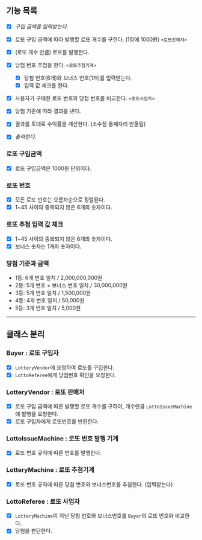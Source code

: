 ## 기능 목록

- [X] *구입 금액을 입력받는다.* 

- [X] 로또 구입 금액에 따라 발행할 로또 개수를 구한다. (1장에 1000원) `<로또판매처>`
- [X] (로또 개수 만큼) 로또를 발행한다.

- [X] 당첨 번호 추첨을 한다.  `<로또추첨기계>`
  * [X] 당첨 번호(6개)와 보너스 번호(1개)를 입력받는다.
  * [X] 입력 값 체크를 한다.

- [X] 사용자가 구매한 로또 번호와 당첨 번호를 비교한다. `<로또사업자>`
- [X] 당첨 기준에 따라 결과를 낸다.
- [X] 결과를 토대로 수익률을 계산한다. (소수점 둘째자리 반올림)
- [X] *출력한다.*

### 로또 구입금액
- [X] 로또 구입금액은 1000원 단위이다.

### 로또 번호
- [X] 모든 로또 번호는 오름차순으로 정렬된다.
- [X] 1~45 사이의 중복되지 않은 6개의 숫자이다.

### 로또 추첨 입력 값 체크
- [x] 1~45 사이의 중복되지 않은 6개의 숫자이다.
- [X] 보너스 숫자는 1개의 숫자이다.

### 당첨 기준과 금액
- 1등: 6개 번호 일치 / 2,000,000,000원
- 2등: 5개 번호 + 보너스 번호 일치 / 30,000,000원
- 3등: 5개 번호 일치 / 1,500,000원
- 4등: 4개 번호 일치 / 50,000원
- 5등: 3개 번호 일치 / 5,000원

---
## 클래스 분리
### Buyer : 로또 구입자
- [X] `LotteryVendor`에 요청하여 로또를 구입한다. 
- [X] `LottoReferee`에게 당첨번호 확인을 요청한다.

### LotteryVendor : 로또 판매처
- [X] 로또 구입 금액에 따른 발행할 로또 개수를 구하여, 개수만큼 `LottoIssueMachine`에 발행을 요청한다.
- [X] 로또 구입자에게 로또번호를 반환한다.

### LottoIssueMachine : 로또 번호 발행 기계
- [X] 로또 번호 규칙에 따른 번호를 발행한다.

### LotteryMachine : 로또 추첨기계
- [X] 로또 번호 규칙에 따른 당첨 번호와 보너스번호를 추첨한다. (입력받는다)

### LottoReferee : 로또 사업자
- [X] `LotteryMachine`이 지닌 당첨 번호와 보너스번호를 `Buyer`의 로또 번호와 비교한다.
- [X] 당첨을 판단한다.